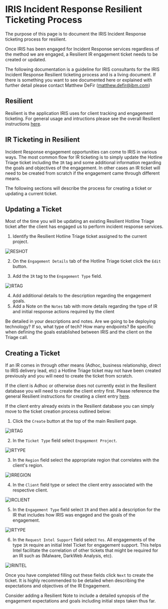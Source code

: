 

# IRIS Incident Response Resilient Ticketing Process

The purpose of this page is to document the IRIS Incident Response ticketing process for resilient.

Once IRIS has been engaged for Incident Response services regardless of the method we are engaged, a Resilient IR engagement ticket needs to be created or updated.

The following documentation is a guideline for IRIS consultants for the IRIS Incident Response Resilient ticketing process and is a living document. If there is something you want to see documented here or explained with further detail please contact Matthew DeFir (matthew.defir@ibm.com)

## Resilient
Resilient is the application IRIS uses for client tracking and engagement ticketing. For general usage and intructions please see the overall Resilient instructions [here](https://github.ibm.com/IRIS-NA/internal-wiki/wiki/IRIS-Resilient).

## IR Ticketing in Resilient
Incident Response engagement opportunities can come to IRIS in various ways. The most common flow for IR ticketing is to simply update the Hotline Triage ticket including the `IR` tag and some additional information regarding the goals and objectives of the engagement. In other cases an IR ticket will need to be created from scratch if the engagement came through different means.

The following sections will describe the process for creating a ticket or updating a current ticket.

## Updating a Ticket

Most of the time you will be updating an existing Resilient Hotline Triage ticket after the client has engaged us to perform incident response services. 

1. Identify the Resilient Hotline Triage ticket assigned to the current project.

![RESHOT](https://github.ibm.com/IRIS-NA/internal-wiki/wiki/DFIR/Resilient_Hotline.png)
 
2. On the `Engagement Details` tab of the Hotline Triage ticket click the `Edit` button.

3. Add the `IR` tag to the `Engagement Type` field.

![IRTAG](https://github.ibm.com/IRIS-NA/internal-wiki/wiki/DFIR/Resilient_Hotline02.png)

4. Add additional details to the description regarding the engagement goals.
5. Add a Note on the `Notes` tab with more details regarding the type of IR and initial response actions required by the client

Be detailed in your descriptions and notes. Are we going to be deploying technology? If so, what type of tech? How many endpoints? Be specific when defining the goals established between IRIS and the client on the Triage call.

## Creating a Ticket

If an IR comes in through other means (Adhoc, business relationship, direct to IRIS delivery lead, etc) a Hotline Triage ticket may not have been created previously and you will need to create the ticket from scratch.

If the client is Adhoc or otherwise does not currently exist in the Resilient database you will need to create the client entry first. Please reference the general Resilient instructions for creating a client entry [here](https://github.ibm.com/IRIS-NA/internal-wiki/wiki/IRIS-Resilient).

If the client entry already exists in the Resilient database you can simply move to the ticket creation process outlined below:

1. Click the `Create` button at the top of the main Resilient page.

![IRTAG](https://github.ibm.com/IRIS-NA/internal-wiki/wiki/DFIR/Resilient_Hotline03.png)

2. In the `Ticket Type` field select `Engagement Project`.

![IRTYPE](https://github.ibm.com/IRIS-NA/internal-wiki/wiki/DFIR/Resilient_Hotline04.png)

3. In the `Region` field select the appropriate region that correlates with the client's region.

![IRREGION](https://github.ibm.com/IRIS-NA/internal-wiki/wiki/DFIR/Resilient_Hotline05.png)

4. In the `Client` field type or select the client entry associated with the respective client.

![IRCLIENT](https://github.ibm.com/IRIS-NA/internal-wiki/wiki/DFIR/Resilient_Hotline06.png)

5. In the `Engagement Type` field select `IR` and then add a description for the IR that includes how IRIS was engaged and the goals of the engagement.

![IRTYPE](https://github.ibm.com/IRIS-NA/internal-wiki/wiki/DFIR/Resilient_Hotline07.png)

6. In the `Request Intel Support` field select `Yes`. All engagements of the type `IR` require an initial Intel Ticket for engagement support. This helps Intel facilitate the correlation of other tickets that might be required for an IR such as (Malware, DarkWeb Analysis, etc).

![IRINTEL](https://github.ibm.com/IRIS-NA/internal-wiki/wiki/DFIR/Resilient_Hotline07.png)

Once you have completed filling out these fields click `Next` to create the ticket. It is highly recommended to be detailed when describing the expectations and objectives of the IR Engagement.

Consider adding a Resilient Note to include a detailed synopsis of the engagement expectations and goals including initial steps taken thus far.

